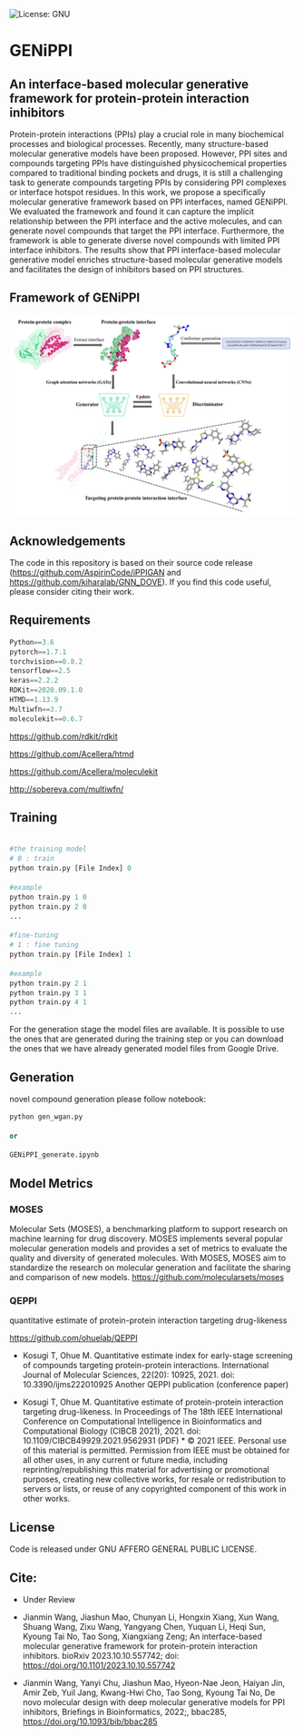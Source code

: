 ![License: GNU](https://img.shields.io/badge/License-GNU-yellow)

# GENiPPI
## An interface-based molecular generative framework for protein-protein interaction inhibitors
Protein-protein interactions (PPIs) play a crucial role in many biochemical processes and biological processes. Recently, many structure-based molecular generative models have been proposed. However, PPI sites and compounds targeting PPIs have distinguished physicochemical properties compared to traditional binding pockets and drugs, it is still a challenging task to generate compounds targeting PPIs by considering PPI complexes or interface hotspot residues. In this work, we propose a specifically molecular generative framework based on PPI interfaces, named GENiPPI. We evaluated the framework and found it can capture the implicit relationship between the PPI interface and the active molecules, and can generate novel compounds that target the PPI interface. Furthermore, the framework is able to generate diverse novel compounds with limited PPI interface inhibitors. The results show that PPI interface-based molecular generative model enriches structure-based molecular generative models and facilitates the design of inhibitors based on PPI structures.


## Framework of GENiPPI
![Model Architecture of GENiPPI](https://github.com/AspirinCode/GENiPPI/blob/latest_branch/figure/GENiPPI_framework.jpg)


## Acknowledgements
The code in this repository is based on their source code release (https://github.com/AspirinCode/iPPIGAN and https://github.com/kiharalab/GNN_DOVE). If you find this code useful, please consider citing their work.

## Requirements
```python
Python==3.6
pytorch==1.7.1
torchvision==0.8.2
tensorflow==2.5
keras==2.2.2
RDKit==2020.09.1.0
HTMD==1.13.9
Multiwfn==3.7
moleculekit==0.6.7
```

https://github.com/rdkit/rdkit

https://github.com/Acellera/htmd

https://github.com/Acellera/moleculekit

http://sobereva.com/multiwfn/


## Training


```python

#the training model
# 0 : train
python train.py [File Index] 0

#example
python train.py 1 0
python train.py 2 0
...

#fine-tuning
# 1 : fine tuning
python train.py [File Index] 1

#example
python train.py 2 1
python train.py 3 1
python train.py 4 1
...
```

For the generation stage the model files are available. It is possible to use the ones that are generated during the training step or you can download the ones that we have already generated model files from Google Drive. 



## Generation
novel compound generation please follow notebook:

```python
python gen_wgan.py

or

GENiPPI_generate.ipynb
```

## Model Metrics
### MOSES
Molecular Sets (MOSES), a benchmarking platform to support research on machine learning for drug discovery. MOSES implements several popular molecular generation models and provides a set of metrics to evaluate the quality and diversity of generated molecules. With MOSES, MOSES aim to standardize the research on molecular generation and facilitate the sharing and comparison of new models.
https://github.com/molecularsets/moses


### QEPPI
quantitative estimate of protein-protein interaction targeting drug-likeness

https://github.com/ohuelab/QEPPI

*  Kosugi T, Ohue M. Quantitative estimate index for early-stage screening of compounds targeting protein-protein interactions. International Journal of Molecular Sciences, 22(20): 10925, 2021. doi: 10.3390/ijms222010925
Another QEPPI publication (conference paper)

*  Kosugi T, Ohue M. Quantitative estimate of protein-protein interaction targeting drug-likeness. In Proceedings of The 18th IEEE International Conference on Computational Intelligence in Bioinformatics and Computational Biology (CIBCB 2021), 2021. doi: 10.1109/CIBCB49929.2021.9562931 (PDF) * © 2021 IEEE. Personal use of this material is permitted. Permission from IEEE must be obtained for all other uses, in any current or future media, including reprinting/republishing this material for advertising or promotional purposes, creating new collective works, for resale or redistribution to servers or lists, or reuse of any copyrighted component of this work in other works.

## License
Code is released under GNU AFFERO GENERAL PUBLIC LICENSE.


## Cite:

*  Under Review

*  Jianmin Wang, Jiashun Mao, Chunyan Li, Hongxin Xiang, Xun Wang, Shuang Wang, Zixu Wang, Yangyang Chen, Yuquan Li, Heqi Sun, Kyoung Tai No, Tao Song, Xiangxiang Zeng; An interface-based molecular generative framework for protein-protein interaction inhibitors. bioRxiv 2023.10.10.557742; doi: https://doi.org/10.1101/2023.10.10.557742

*  Jianmin Wang, Yanyi Chu, Jiashun Mao, Hyeon-Nae Jeon, Haiyan Jin, Amir Zeb, Yuil Jang, Kwang-Hwi Cho, Tao Song, Kyoung Tai No, De novo molecular design with deep molecular generative models for PPI inhibitors, Briefings in Bioinformatics, 2022;, bbac285, https://doi.org/10.1093/bib/bbac285

